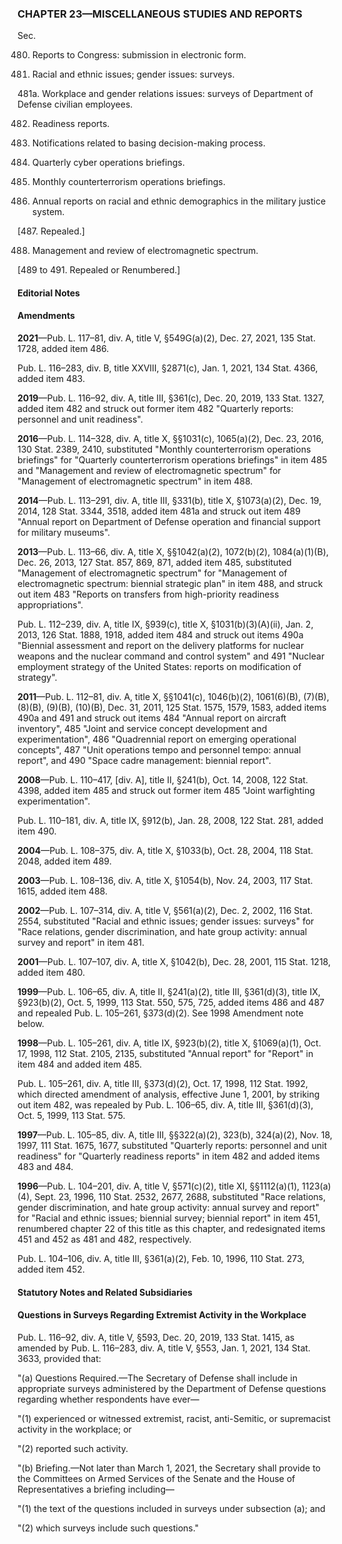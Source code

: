 ### **CHAPTER 23—MISCELLANEOUS STUDIES AND REPORTS** ###

Sec.

480. Reports to Congress: submission in electronic form.

481. Racial and ethnic issues; gender issues: surveys.

481a. Workplace and gender relations issues: surveys of Department of Defense civilian employees.

482. Readiness reports.

483. Notifications related to basing decision-making process.

484. Quarterly cyber operations briefings.

485. Monthly counterterrorism operations briefings.

486. Annual reports on racial and ethnic demographics in the military justice system.

[487. Repealed.]

488. Management and review of electromagnetic spectrum.

[489 to 491. Repealed or Renumbered.]

#### **Editorial Notes** ####

#### Amendments ####

**2021**—Pub. L. 117–81, div. A, title V, §549G(a)(2), Dec. 27, 2021, 135 Stat. 1728, added item 486.

Pub. L. 116–283, div. B, title XXVIII, §2871(c), Jan. 1, 2021, 134 Stat. 4366, added item 483.

**2019**—Pub. L. 116–92, div. A, title III, §361(c), Dec. 20, 2019, 133 Stat. 1327, added item 482 and struck out former item 482 "Quarterly reports: personnel and unit readiness".

**2016**—Pub. L. 114–328, div. A, title X, §§1031(c), 1065(a)(2), Dec. 23, 2016, 130 Stat. 2389, 2410, substituted "Monthly counterterrorism operations briefings" for "Quarterly counterterrorism operations briefings" in item 485 and "Management and review of electromagnetic spectrum" for "Management of electromagnetic spectrum" in item 488.

**2014**—Pub. L. 113–291, div. A, title III, §331(b), title X, §1073(a)(2), Dec. 19, 2014, 128 Stat. 3344, 3518, added item 481a and struck out item 489 "Annual report on Department of Defense operation and financial support for military museums".

**2013**—Pub. L. 113–66, div. A, title X, §§1042(a)(2), 1072(b)(2), 1084(a)(1)(B), Dec. 26, 2013, 127 Stat. 857, 869, 871, added item 485, substituted "Management of electromagnetic spectrum" for "Management of electromagnetic spectrum: biennial strategic plan" in item 488, and struck out item 483 "Reports on transfers from high-priority readiness appropriations".

Pub. L. 112–239, div. A, title IX, §939(c), title X, §1031(b)(3)(A)(ii), Jan. 2, 2013, 126 Stat. 1888, 1918, added item 484 and struck out items 490a "Biennial assessment and report on the delivery platforms for nuclear weapons and the nuclear command and control system" and 491 "Nuclear employment strategy of the United States: reports on modification of strategy".

**2011**—Pub. L. 112–81, div. A, title X, §§1041(c), 1046(b)(2), 1061(6)(B), (7)(B), (8)(B), (9)(B), (10)(B), Dec. 31, 2011, 125 Stat. 1575, 1579, 1583, added items 490a and 491 and struck out items 484 "Annual report on aircraft inventory", 485 "Joint and service concept development and experimentation", 486 "Quadrennial report on emerging operational concepts", 487 "Unit operations tempo and personnel tempo: annual report", and 490 "Space cadre management: biennial report".

**2008**—Pub. L. 110–417, [div. A], title II, §241(b), Oct. 14, 2008, 122 Stat. 4398, added item 485 and struck out former item 485 "Joint warfighting experimentation".

Pub. L. 110–181, div. A, title IX, §912(b), Jan. 28, 2008, 122 Stat. 281, added item 490.

**2004**—Pub. L. 108–375, div. A, title X, §1033(b), Oct. 28, 2004, 118 Stat. 2048, added item 489.

**2003**—Pub. L. 108–136, div. A, title X, §1054(b), Nov. 24, 2003, 117 Stat. 1615, added item 488.

**2002**—Pub. L. 107–314, div. A, title V, §561(a)(2), Dec. 2, 2002, 116 Stat. 2554, substituted "Racial and ethnic issues; gender issues: surveys" for "Race relations, gender discrimination, and hate group activity: annual survey and report" in item 481.

**2001**—Pub. L. 107–107, div. A, title X, §1042(b), Dec. 28, 2001, 115 Stat. 1218, added item 480.

**1999**—Pub. L. 106–65, div. A, title II, §241(a)(2), title III, §361(d)(3), title IX, §923(b)(2), Oct. 5, 1999, 113 Stat. 550, 575, 725, added items 486 and 487 and repealed Pub. L. 105–261, §373(d)(2). See 1998 Amendment note below.

**1998**—Pub. L. 105–261, div. A, title IX, §923(b)(2), title X, §1069(a)(1), Oct. 17, 1998, 112 Stat. 2105, 2135, substituted "Annual report" for "Report" in item 484 and added item 485.

Pub. L. 105–261, div. A, title III, §373(d)(2), Oct. 17, 1998, 112 Stat. 1992, which directed amendment of analysis, effective June 1, 2001, by striking out item 482, was repealed by Pub. L. 106–65, div. A, title III, §361(d)(3), Oct. 5, 1999, 113 Stat. 575.

**1997**—Pub. L. 105–85, div. A, title III, §§322(a)(2), 323(b), 324(a)(2), Nov. 18, 1997, 111 Stat. 1675, 1677, substituted "Quarterly reports: personnel and unit readiness" for "Quarterly readiness reports" in item 482 and added items 483 and 484.

**1996**—Pub. L. 104–201, div. A, title V, §571(c)(2), title XI, §§1112(a)(1), 1123(a)(4), Sept. 23, 1996, 110 Stat. 2532, 2677, 2688, substituted "Race relations, gender discrimination, and hate group activity: annual survey and report" for "Racial and ethnic issues; biennial survey; biennial report" in item 451, renumbered chapter 22 of this title as this chapter, and redesignated items 451 and 452 as 481 and 482, respectively.

Pub. L. 104–106, div. A, title III, §361(a)(2), Feb. 10, 1996, 110 Stat. 273, added item 452.

#### **Statutory Notes and Related Subsidiaries** ####

#### Questions in Surveys Regarding Extremist Activity in the Workplace ####

Pub. L. 116–92, div. A, title V, §593, Dec. 20, 2019, 133 Stat. 1415, as amended by Pub. L. 116–283, div. A, title V, §553, Jan. 1, 2021, 134 Stat. 3633, provided that:

"(a) Questions Required.—The Secretary of Defense shall include in appropriate surveys administered by the Department of Defense questions regarding whether respondents have ever—

"(1) experienced or witnessed extremist, racist, anti-Semitic, or supremacist activity in the workplace; or

"(2) reported such activity.

"(b) Briefing.—Not later than March 1, 2021, the Secretary shall provide to the Committees on Armed Services of the Senate and the House of Representatives a briefing including—

"(1) the text of the questions included in surveys under subsection (a); and

"(2) which surveys include such questions."